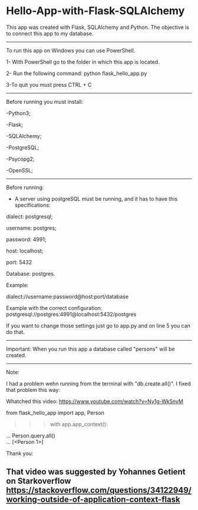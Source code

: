 # Hello-App-with-Flask-SQLAlchemy
This app was created with Flask, SQLAlchemy and Python. The objective is to connect this app to my database.

--------------------------------------------------------------

To run this app on Windows you can use PowerShell.

1- With PowerShell go to the folder in which this app is located.

2- Run the following command: python flask_hello_app.py

3-To quit you must press CTRL + C

----------------------------------------------------------------

Before running you must install:

-Python3;

-Flask;

-SQLAlchemy;

-PostgreSQL;

-Psycopg2;

-OpenSSL;

-------------------------------------------------------------------

Before running:

- A server using postgreSQL must be running, and it has to have this specifications: 

dialect: postgresql;

username: postgres;

password: 4991;

host: localhost;

port: 5432

Database: postgres.

Example:

dialect://username:password@host:port/database 

Example with the correct configuration: postgresql://postgres:4991@localhost:5432/postgres

If you want to change those settings just go to app.py and on line 5 you can do that.

-----------------------------------------------------------------
Important:
When you run this app a database called "persons" will be created.

--------------------------------------------------------------------
Note: 

I had a problem wehn running from the terminal with "db.create.all()". I fixed that problem this way:

Whatched this video: https://www.youtube.com/watch?v=Ny1g-Wk5nyM

from flask_hello_app import app, Person

>>> with app.app_context():          

...  Person.query.all()  
...
[<Person 1>]


Thank you: 

That video was suggested by Yohannes Getient on Starkoverflow https://stackoverflow.com/questions/34122949/working-outside-of-application-context-flask
------------------------------------------------------------------------------------------